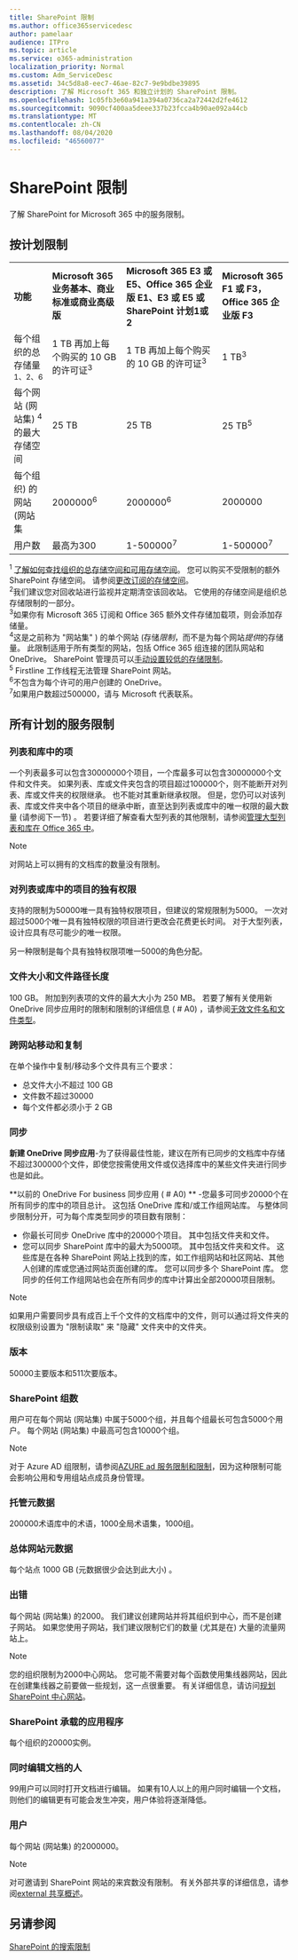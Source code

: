 ```yaml
---
title: SharePoint 限制
ms.author: office365servicedesc
author: pamelaar
audience: ITPro
ms.topic: article
ms.service: o365-administration
localization_priority: Normal
ms.custom: Adm_ServiceDesc
ms.assetid: 34c5d8a8-eec7-46ae-82c7-9e9bdbe39895
description: 了解 Microsoft 365 和独立计划的 SharePoint 限制。
ms.openlocfilehash: 1c05fb3e60a941a394a0736ca2a72442d2fe4612
ms.sourcegitcommit: 9090cf400aa5deee337b23fcca4b90ae092a44cb
ms.translationtype: MT
ms.contentlocale: zh-CN
ms.lasthandoff: 08/04/2020
ms.locfileid: "46560077"
---
```

# <a name="sharepoint-limits"></a>SharePoint 限制

了解 SharePoint for Microsoft 365 中的服务限制。
  
## <a name="limits-by-plan"></a>按计划限制 

|||||
|:-----|:-----|:-----|:-----|
|**功能** <br/> |**Microsoft 365 业务基本、商业标准或商业高级版** <br/> |**Microsoft 365 E3 或 E5、Office 365 企业版 E1、E3 或 E5 或 SharePoint 计划1或2** <br/> | **Microsoft 365 F1 或 F3，Office 365 企业版 F3** <br/> |
|每个组织的总存储量<sup>1、2、6</sup> <br/> |1 TB 再加上每个购买的 10 GB 的许可证<sup>3</sup>  <br/> |1 TB 再加上每个购买的 10 GB 的许可证<sup>3</sup> <br/> |1 TB<sup>3</sup> <br/> |
|每个网站 (网站集) <sup>4</sup>的最大存储空间<br/> |25 TB <br/> |25 TB <br/> |25 TB<sup>5</sup> <br/> |
|每个组织) 的网站 (网站集  <br/> |2000000<sup>6</sup> <br/> |2000000<sup>6</sup> <br/> |2000000<br/> |
|用户数  <br/> |最高为300  <br/> |1-500000<sup>7</sup> <br/> |1-500000<sup>7</sup> <br/> |
   
<sup>1</sup> [了解如何查找组织的总存储空间和可用存储空间](/sharepoint/manage-site-collection-storage-limits)。 您可以购买不受限制的额外 SharePoint 存储空间。 请参阅[更改订阅的存储空间](/office365/admin/subscriptions-and-billing/add-storage-space)。 
<br/><sup>2</sup>我们建议您对回收站进行监视并定期清空该回收站。 它使用的存储空间是组织总存储限制的一部分。 
<br/> <sup>3</sup>如果你有 Microsoft 365 订阅和 Office 365 额外文件存储加载项，则会添加存储量。 
<br/> <sup>4</sup>这是之前称为 "网站集" ) 的单个网站 (存储*限制*，而不是为每个网站*提供*的存储量。 此限制适用于所有类型的网站，包括 Office 365 组连接的团队网站和 OneDrive。 SharePoint 管理员可以[手动设置较低的存储限制](/sharepoint/manage-site-collection-storage-limits#manage-individual-site-storage-limits)。 
<br/> <sup>5</sup> Firstline 工作线程无法管理 SharePoint 网站。 
<br/> <sup>6</sup>不包含为每个许可的用户创建的 OneDrive。 
<br/> <sup>7</sup>如果用户数超过500000，请与 Microsoft 代表联系。 
  
## <a name="service-limits-for-all-plans"></a>所有计划的服务限制

### <a name="items-in-lists-and-libraries"></a>列表和库中的项

一个列表最多可以包含30000000个项目，一个库最多可以包含30000000个文件和文件夹。 如果列表、库或文件夹包含的项目超过100000个，则不能断开对列表、库或文件夹的权限继承。 也不能对其重新继承权限。 但是，您仍可以对该列表、库或文件夹中各个项目的继承中断，直至达到列表或库中的唯一权限的最大数量 (请参阅下一节) 。 若要详细了解查看大型列表的其他限制，请参阅[管理大型列表和库在 Office 365 中](https://support.office.com/article/b4038448-ec0e-49b7-b853-679d3d8fb784)。 

> [!NOTE]
> 对网站上可以拥有的文档库的数量没有限制。

### <a name="unique-permissions-for-items-in-a-list-or-library"></a>对列表或库中的项目的独有权限

支持的限制为50000唯一具有独特权限项目，但建议的常规限制为5000。 一次对超过5000个唯一具有独特权限的项目进行更改会花费更长时间。 对于大型列表，设计应具有尽可能少的唯一权限。

另一种限制是每个具有独特权限项唯一5000的角色分配。 

### <a name="file-size-and-file-path-length"></a>文件大小和文件路径长度

100 GB。 附加到列表项的文件的最大大小为 250 MB。 若要了解有关使用新 OneDrive 同步应用时的限制和限制的详细信息 ( # A0) ，请参阅[无效文件名和文件类型](https://support.office.com/article/64883a5d-228e-48f5-b3d2-eb39e07630fa)。

### <a name="moving-and-copying-across-sites"></a>跨网站移动和复制

在单个操作中复制/移动多个文件具有三个要求： 

- 总文件大小不超过 100 GB 
- 文件数不超过30000
- 每个文件都必须小于 2 GB

### <a name="sync"></a>同步

**新建 OneDrive 同步应用**-为了获得最佳性能，建议在所有已同步的文档库中存储不超过300000个文件，即使您按需使用文件或仅选择库中的某些文件夹进行同步也是如此。

**以前的 OneDrive For business 同步应用 ( # A0) ** -您最多可同步20000个在所有同步的库中的项目总计。 这包括 OneDrive 库和/或工作组网站库。 与整体同步限制分开，可为每个库类型同步的项目数有限制：

   - 你最长可同步 OneDrive 库中的20000个项目。 其中包括文件夹和文件。 
   - 您可以同步 SharePoint 库中的最大为5000项。 其中包括文件夹和文件。 这些库是在各种 SharePoint 网站上找到的库，如工作组网站和社区网站、其他人创建的库或您通过网站页面创建的库。 您可以同步多个 SharePoint 库。 您同步的任何工作组网站也会在所有同步的库中计算出全部20000项目限制。

> [!NOTE]
> 如果用户需要同步具有成百上千个文件的文档库中的文件，则可以通过将文件夹的权限级别设置为 "限制读取" 来 "隐藏" 文件夹中的文件夹。 

### <a name="versions"></a>版本

50000主要版本和511次要版本。

### <a name="sharepoint-groups"></a>SharePoint 组数

用户可在每个网站 (网站集) 中属于5000个组，并且每个组最长可包含5000个用户。 每个网站 (网站集) 中最高可包含10000个组。

> [!NOTE]
> 对于 Azure AD 组限制，请参阅[AZURE ad 服务限制和限制](/azure/active-directory/users-groups-roles/directory-service-limits-restrictions)，因为这种限制可能会影响公用和专用组站点成员身份管理。 

### <a name="managed-metadata"></a>托管元数据

200000术语库中的术语，1000全局术语集，1000组。

### <a name="overall-site-metadata"></a>总体网站元数据

每个站点 1000 GB (元数据很少会达到此大小) 。

### <a name="subsites"></a>出错 

每个网站 (网站集) 的2000。 我们建议创建网站并将其组织到中心，而不是创建子网站。 如果您使用子网站，我们建议限制它们的数量 (尤其是在) 大量的流量网站上。

> [!NOTE] 
> 您的组织限制为2000中心网站。 您可能不需要对每个函数使用集线器网站，因此在创建集线器之前要做一些规划，这一点很重要。 有关详细信息，请访问[规划 SharePoint 中心网站](https://docs.microsoft.com/sharepoint/planning-hub-sites)。

### <a name="sharepoint-hosted-applications"></a>SharePoint 承载的应用程序

每个组织的20000实例。

### <a name="people-editing-a-document-at-the-same-time"></a>同时编辑文档的人

99用户可以同时打开文档进行编辑。 如果有10人以上的用户同时编辑一个文档，则他们的编辑更有可能会发生冲突，用户体验将逐渐降低。

### <a name="users"></a>用户

每个网站 (网站集) 的2000000。
   
> [!NOTE]
> 对可邀请到 SharePoint 网站的来宾数没有限制。 有关外部共享的详细信息，请参阅[external 共享概述](/sharepoint/external-sharing-overview)。

## <a name="see-also"></a>另请参阅

[SharePoint 的搜索限制](/sharepoint/search-limits)
